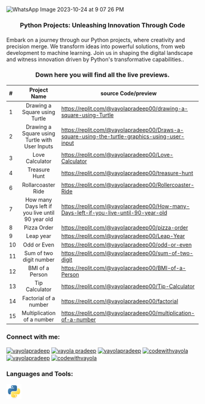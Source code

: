 ![WhatsApp Image 2023-10-24 at 9 07 26 PM](https://github.com/sinonagar123/python_projects/assets/102567147/6aca94b9-4576-4691-bd04-677b760da3a9)


<h3 align="center">Python Projects: Unleashing Innovation Through Code</h3>
<h4></h4>Embark on a journey through our Python projects, where creativity and precision merge. We transform ideas into powerful solutions, from web development to machine learning. Join us in shaping the digital landscape and witness innovation driven by Python's transformative capabilities..</h4>
<h3 align="center">Down here you will find all the live previews.</h3>

<table>
<thead>
<tr>
<th align="left">#</th>
<th align="center">Project Name</th>
<th align="center">source Code/preview</th>

</tr>
</thead>
<tbody>
<tr>
<td align="left">1</td>
<td align="center">Drawing a Square using Turtle</td>
<td align="left"><a href="https://replit.com/@vayolapradeep00/drawing-a-square-using-Turtle" rel="nofollow">https://replit.com/@vayolapradeep00/drawing-a-square-using-Turtle</a></td>  
</tr>

<tr>
<td align="left">2</td>
<td align="center">Drawing a Square using Turtle with User Inputs</td>
<td align="left"><a href="https://replit.com/@vayolapradeep00/Draws-a-square-using-the-turtle-graphics-using-user-input" rel="nofollow">https://replit.com/@vayolapradeep00/Draws-a-square-using-the-turtle-graphics-using-user-input</a></td>  
</tr>

<tr>
<td align="left">3</td>
<td align="center">Love Calculator</td>
<td align="left"><a href="https://replit.com/@vayolapradeep00/Love-Calculator" rel="nofollow">https://replit.com/@vayolapradeep00/Love-Calculator</a></td>  
</tr>

<tr>
<td align="left">4</td>
<td align="center">Treasure Hunt</td>
<td align="left"><a href="https://replit.com/@vayolapradeep00/treasure-hunt" rel="nofollow">https://replit.com/@vayolapradeep00/treasure-hunt</a></td>  
</tr>

<tr>
<td align="left">6</td>
<td align="center">Rollarcoaster Ride</td>
<td align="left"><a href="https://replit.com/@vayolapradeep00/Rollercoaster-Ride" rel="nofollow">https://replit.com/@vayolapradeep00/Rollercoaster-Ride</a></td>  
</tr>

<tr>
<td align="left">7</td>
<td align="center">How many Days left if you live until 90 year old</td>
<td align="left"><a href="https://replit.com/@vayolapradeep00/How-many-Days-left-if-you-live-until-90-year-old" rel="nofollow">https://replit.com/@vayolapradeep00/How-many-Days-left-if-you-live-until-90-year-old</a></td>  
</tr>

<tr>
<td align="left">8</td>
<td align="center">Pizza Order</td>
<td align="left"><a href="https://replit.com/@vayolapradeep00/pizza-order" rel="nofollow">https://replit.com/@vayolapradeep00/pizza-order</a></td>  
</tr>

<tr>
<td align="left">9</td>
<td align="center">Leap year</td>
<td align="left"><a href="https://replit.com/@vayolapradeep00/Leap-Year" rel="nofollow">https://replit.com/@vayolapradeep00/Leap-Year</a></td>  
</tr>

<tr>
<td align="left">10</td>
<td align="center">Odd or Even</td>
<td align="left"><a href="https://replit.com/@vayolapradeep00/odd-or-even" rel="nofollow">https://replit.com/@vayolapradeep00/odd-or-even</a></td>  
</tr>

<tr>
<td align="left">11</td>
<td align="center">Sum of two digit number</td>
<td align="left"><a href="https://replit.com/@vayolapradeep00/sum-of-two-digit" rel="nofollow">https://replit.com/@vayolapradeep00/sum-of-two-digit</a></td>  
</tr>

<tr>
<td align="left">12</td>
<td align="center">BMI of a Person</td>
<td align="left"><a href="https://replit.com/@vayolapradeep00/BMI-of-a-Person" rel="nofollow">https://replit.com/@vayolapradeep00/BMI-of-a-Person</a></td>  
</tr>
<tr>
<td align="left">13</td>
<td align="center">Tip Calculator</td>
<td align="left"><a href="https://replit.com/@vayolapradeep00/Tip-Calculator" rel="nofollow">https://replit.com/@vayolapradeep00/Tip-Calculator</a></td>  
</tr>
<tr>
<td align="left">14</td>
<td align="center">Factorial of a number</td>
<td align="left"><a href="https://replit.com/@vayolapradeep00/factorial" rel="nofollow">https://replit.com/@vayolapradeep00/factorial</a></td>  
</tr>
<td align="left">15</td>
<td align="center">Multiplication of a number</td>
<td align="left"><a href="https://replit.com/@vayolapradeep00/multiplication-of-a-number" rel="nofollow">https://replit.com/@vayolapradeep00/multiplication-of-a-number</a></td>  
</tr></tbody></table>

<h3 align="left">Connect with me:</h3>
<p align="left">
<a href="https://codepen.io/vayolapradeep" target="blank"><img align="center" src="https://raw.githubusercontent.com/rahuldkjain/github-profile-readme-generator/master/src/images/icons/Social/codepen.svg" alt="vayolapradeep" height="30" width="40" /></a>
<a href="https://twitter.com/vayolapradeep" target="blank"><img align="center" src="https://raw.githubusercontent.com/rahuldkjain/github-profile-readme-generator/master/src/images/icons/Social/twitter.svg" alt="vayola pradeep" height="30" width="40" /></a>
<a href="https://linkedin.com/in/vayolapradeep" target="blank"><img align="center" src="https://raw.githubusercontent.com/rahuldkjain/github-profile-readme-generator/master/src/images/icons/Social/linked-in-alt.svg" alt="vayolapradeep" height="30" width="40" /></a>
<a href="https://instagram.com/codewithvayola" target="blank"><img align="center" src="https://raw.githubusercontent.com/rahuldkjain/github-profile-readme-generator/master/src/images/icons/Social/instagram.svg" alt="codewithvayola" height="30" width="40" /></a> 
<a href="https://dev.to/vayolapradeep" target="blank"><img align="center" src="https://raw.githubusercontent.com/rahuldkjain/github-profile-readme-generator/master/src/images/icons/Social/devto.svg" alt="vayolapradeep" height="30" width="40" /></a>
   <a href="https://replit.com/@vayolapradeep00" target="blank"><img align="center" src="https://upload.wikimedia.org/wikipedia/commons/7/78/New_Replit_Logo.svg" alt="codewithvayola" height="40" width="40" /></a></p>

<h3 align="left">Languages and Tools:</h3>
<p align="left"> <a href="https://www.python.org" target="_blank" rel="noreferrer"> <img src="https://raw.githubusercontent.com/devicons/devicon/master/icons/python/python-original.svg" alt="python" width="40" height="40"/> </a>  </p>

